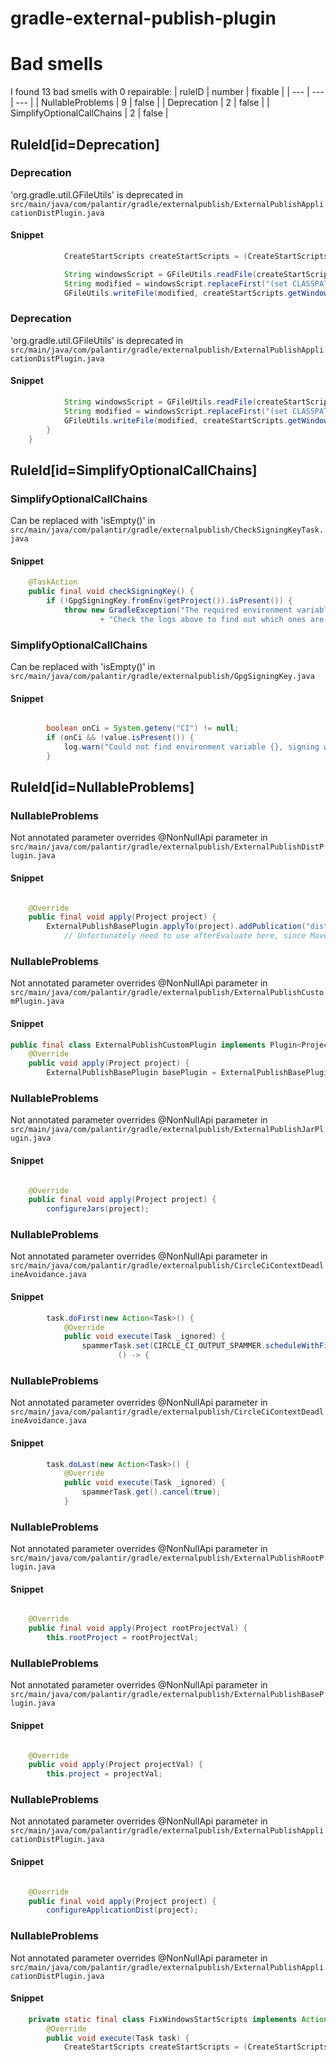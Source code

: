 # gradle-external-publish-plugin 
 
# Bad smells
I found 13 bad smells with 0 repairable:
| ruleID | number | fixable |
| --- | --- | --- |
| NullableProblems | 9 | false |
| Deprecation | 2 | false |
| SimplifyOptionalCallChains | 2 | false |
## RuleId[id=Deprecation]
### Deprecation
'org.gradle.util.GFileUtils' is deprecated
in `src/main/java/com/palantir/gradle/externalpublish/ExternalPublishApplicationDistPlugin.java`
#### Snippet
```java
            CreateStartScripts createStartScripts = (CreateStartScripts) task;

            String windowsScript = GFileUtils.readFile(createStartScripts.getWindowsScript());
            String modified = windowsScript.replaceFirst("(set CLASSPATH=%APP_HOME%\\\\lib\\\\).*", "$1*");
            GFileUtils.writeFile(modified, createStartScripts.getWindowsScript(), StandardCharsets.UTF_8.toString());
```

### Deprecation
'org.gradle.util.GFileUtils' is deprecated
in `src/main/java/com/palantir/gradle/externalpublish/ExternalPublishApplicationDistPlugin.java`
#### Snippet
```java
            String windowsScript = GFileUtils.readFile(createStartScripts.getWindowsScript());
            String modified = windowsScript.replaceFirst("(set CLASSPATH=%APP_HOME%\\\\lib\\\\).*", "$1*");
            GFileUtils.writeFile(modified, createStartScripts.getWindowsScript(), StandardCharsets.UTF_8.toString());
        }
    }
```

## RuleId[id=SimplifyOptionalCallChains]
### SimplifyOptionalCallChains
Can be replaced with 'isEmpty()'
in `src/main/java/com/palantir/gradle/externalpublish/CheckSigningKeyTask.java`
#### Snippet
```java
    @TaskAction
    public final void checkSigningKey() {
        if (!GpgSigningKey.fromEnv(getProject()).isPresent()) {
            throw new GradleException("The required environment variables to sign the release could not be found. "
                    + "Check the logs above to find out which ones are missing.");
```

### SimplifyOptionalCallChains
Can be replaced with 'isEmpty()'
in `src/main/java/com/palantir/gradle/externalpublish/GpgSigningKey.java`
#### Snippet
```java

        boolean onCi = System.getenv("CI") != null;
        if (onCi && !value.isPresent()) {
            log.warn("Could not find environment variable {}, signing will be disabled", envVar);
        }
```

## RuleId[id=NullableProblems]
### NullableProblems
Not annotated parameter overrides @NonNullApi parameter
in `src/main/java/com/palantir/gradle/externalpublish/ExternalPublishDistPlugin.java`
#### Snippet
```java

    @Override
    public final void apply(Project project) {
        ExternalPublishBasePlugin.applyTo(project).addPublication("dist", publication -> {
            // Unfortunately need to use afterEvaluate here, since MavenPublication#artifact immediately tries to get
```

### NullableProblems
Not annotated parameter overrides @NonNullApi parameter
in `src/main/java/com/palantir/gradle/externalpublish/ExternalPublishCustomPlugin.java`
#### Snippet
```java
public final class ExternalPublishCustomPlugin implements Plugin<Project> {
    @Override
    public void apply(Project project) {
        ExternalPublishBasePlugin basePlugin = ExternalPublishBasePlugin.applyTo(project);

```

### NullableProblems
Not annotated parameter overrides @NonNullApi parameter
in `src/main/java/com/palantir/gradle/externalpublish/ExternalPublishJarPlugin.java`
#### Snippet
```java

    @Override
    public final void apply(Project project) {
        configureJars(project);

```

### NullableProblems
Not annotated parameter overrides @NonNullApi parameter
in `src/main/java/com/palantir/gradle/externalpublish/CircleCiContextDeadlineAvoidance.java`
#### Snippet
```java
        task.doFirst(new Action<Task>() {
            @Override
            public void execute(Task _ignored) {
                spammerTask.set(CIRCLE_CI_OUTPUT_SPAMMER.scheduleWithFixedDelay(
                        () -> {
```

### NullableProblems
Not annotated parameter overrides @NonNullApi parameter
in `src/main/java/com/palantir/gradle/externalpublish/CircleCiContextDeadlineAvoidance.java`
#### Snippet
```java
        task.doLast(new Action<Task>() {
            @Override
            public void execute(Task _ignored) {
                spammerTask.get().cancel(true);
            }
```

### NullableProblems
Not annotated parameter overrides @NonNullApi parameter
in `src/main/java/com/palantir/gradle/externalpublish/ExternalPublishRootPlugin.java`
#### Snippet
```java

    @Override
    public final void apply(Project rootProjectVal) {
        this.rootProject = rootProjectVal;

```

### NullableProblems
Not annotated parameter overrides @NonNullApi parameter
in `src/main/java/com/palantir/gradle/externalpublish/ExternalPublishBasePlugin.java`
#### Snippet
```java

    @Override
    public void apply(Project projectVal) {
        this.project = projectVal;

```

### NullableProblems
Not annotated parameter overrides @NonNullApi parameter
in `src/main/java/com/palantir/gradle/externalpublish/ExternalPublishApplicationDistPlugin.java`
#### Snippet
```java

    @Override
    public final void apply(Project project) {
        configureApplicationDist(project);

```

### NullableProblems
Not annotated parameter overrides @NonNullApi parameter
in `src/main/java/com/palantir/gradle/externalpublish/ExternalPublishApplicationDistPlugin.java`
#### Snippet
```java
    private static final class FixWindowsStartScripts implements Action<Task> {
        @Override
        public void execute(Task task) {
            CreateStartScripts createStartScripts = (CreateStartScripts) task;

```

